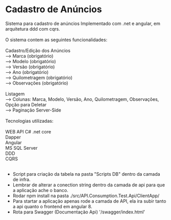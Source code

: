 # Cadastro de Anúncios

Sistema para cadastro de anúncios Implementado com .net e angular, em arquitetura ddd com cqrs.</br>
</br>
O sistema contem as seguintes funcionalidades: </br>
</br>
Cadastro/Edição dos Anúncios</br>
--> Marca (obrigatório)</br>
--> Modelo (obrigatório)</br>
--> Versão (obrigatório)</br>
--> Ano (obrigatório)</br>
--> Quilometragem (obrigatório)</br>
--> Observações (obrigatório)</br>
</br>
Listagem </br>
--> Colunas: Marca, Modelo, Versão, Ano, Quilometragem, Observações, Opção para Deletar </br>
--> Paginação Server-Side </br>
</br>
Tecnologias utilizadas:</br>
</br>
WEB API C# .net core</br>
Dapper</br>
Angular</br>
MS SQL Server</br>
DDD</br>
CQRS</br>
</br>
* Script para criação da tabela na pasta "Scripts DB" dentro da camada de infra.</br>
* Lembrar de alterar a conection string dentro da camada de api para que a aplicação ache o banco.</br>
* Rodar npm install na pasta ./src/API.Consumption.Test.Api/ClientApp/</br>
* Para startar a aplicação apenas rode a camada de API, ela ira subir tanto a api quanto o frontend em angular 8.</br>
* Rota para Swagger (Documentação Api) '/swagger/index.html'</br>
